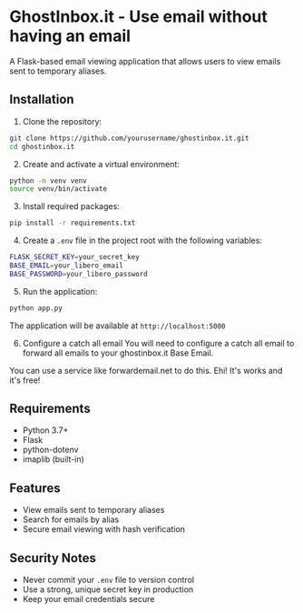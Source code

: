 # GhostInbox.it - Use email without having an email

A Flask-based email viewing application that allows users to view emails sent to temporary aliases.

## Installation

1. Clone the repository:

```bash
git clone https://github.com/yourusername/ghostinbox.it.git
cd ghostinbox.it
``` 


2. Create and activate a virtual environment:  

```bash
python -m venv venv
source venv/bin/activate
```


3. Install required packages:

```bash
pip install -r requirements.txt
```


4. Create a `.env` file in the project root with the following variables:

```bash
FLASK_SECRET_KEY=your_secret_key
BASE_EMAIL=your_libero_email
BASE_PASSWORD=your_libero_password
```

5. Run the application:

```bash
python app.py
```

The application will be available at `http://localhost:5000`

6. Configure a catch all email
You will need to configure a catch all email to forward all emails to your ghostinbox.it Base Email. 

You can use a service like forwardemail.net to do this. Ehi! It's works and it's free!

## Requirements

- Python 3.7+
- Flask
- python-dotenv
- imaplib (built-in)

## Features

- View emails sent to temporary aliases
- Search for emails by alias
- Secure email viewing with hash verification

## Security Notes

- Never commit your `.env` file to version control
- Use a strong, unique secret key in production
- Keep your email credentials secure